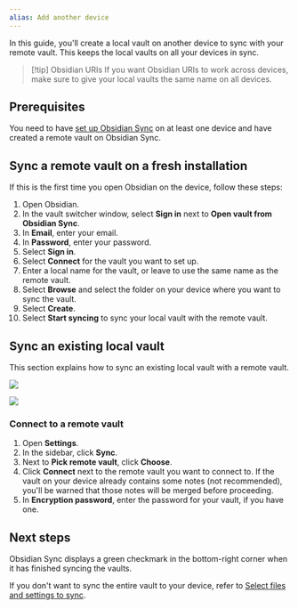 ```yaml
---
alias: Add another device
---
```


In this guide, you'll create a local vault on another device to sync with your remote vault. This keeps the local vaults on all your devices in sync.

> [!tip] Obsidian URIs
> If you want Obsidian URIs to work across devices, make sure to give your local vaults the same name on all devices.

## Prerequisites

You need to have [set up Obsidian Sync](set%20up%20Obsidian%20Sync.md) on at least one device and have created a remote vault on Obsidian Sync.

## Sync a remote vault on a fresh installation

If this is the first time you open Obsidian on the device, follow these steps:

1. Open Obsidian.
1. In the vault switcher window, select **Sign in** next to **Open vault from Obsidian Sync**.
1. In **Email**, enter your email.
1. In **Password**, enter your password.
1. Select **Sign in**.
1. Select **Connect** for the vault you want to set up.
1. Enter a local name for the vault, or leave to use the same name as the remote vault.
1. Select **Browse** and select the folder on your device where you want to sync the vault.
1. Select **Create**.
1. Select **Start syncing** to sync your local vault with the remote vault.

## Sync an existing local vault

This section explains how to sync an existing local vault with a remote vault.

![](Set%20up%20Obsidian%20Sync#Log%20in%20with%20your%20Obsidian%20account)

![](Set%20up%20Obsidian%20Sync#Enable%20Obsidian%20Sync)

### Connect to a remote vault

1. Open **Settings**.
1. In the sidebar, click **Sync**.
1. Next to **Pick remote vault**, click **Choose**.
1. Click **Connect** next to the remote vault you want to connect to. If the vault on your device already contains some notes (not recommended), you'll be warned that those notes will be merged before proceeding.
1. In **Encryption password**, enter the password for your vault, if you have one.

## Next steps

Obsidian Sync displays a green checkmark in the bottom-right corner when it has finished syncing the vaults.

If you don't want to sync the entire vault to your device, refer to [Select files and settings to sync](Select%20files%20and%20settings%20to%20sync.md).
